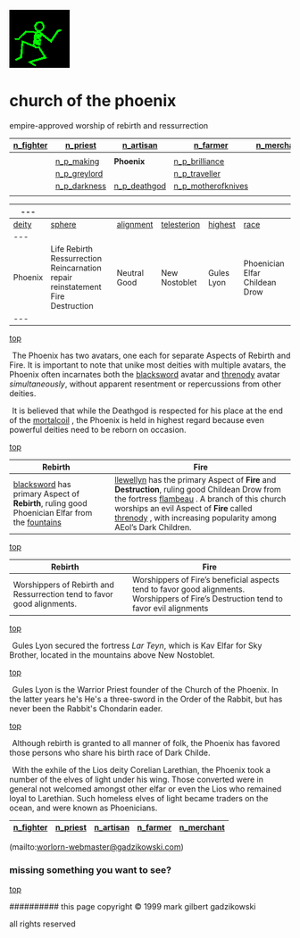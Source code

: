 ![dancer](assets/dancer.gif)

# church of the phoenix



 empire-approved worship of rebirth and ressurrection

|  [n_fighter](n_fighter.md)  |  [n_priest](n_priest.md)          |  [n_artisan](n_artisan.md)        |  [n_farmer](n_farmer.md)                      |  [n_merchant](n_merchant.md)  | 
| --------------------------- | --------------------------------- | --------------------------------- | --------------------------------------------- | ----------------------------- | 
|                             |                                   |                                   |                                               |                               | 
|                             |  [n_p_making](n_p_making.md)      | **Phoenix**                       |  [n_p_brilliance](n_p_brilliance.md)          |                               | 
|                             |  [n_p_greylord](n_p_greylord.md)  |                                   |  [n_p_traveller](n_p_traveller.md)            |                               | 
|                             |  [n_p_darkness](n_p_darkness.md)  |  [n_p_deathgod](n_p_deathgod.md)  |  [n_p_motherofknives](n_p_motherofknives.md)  |                               | 
|                             |                                   |                                   |                                               |                               | 

 





 

|  ---             |                                                                                  |                          |                              |                      |                                  | 
| ---------------- | -------------------------------------------------------------------------------- | ------------------------ | ---------------------------- | -------------------- | -------------------------------- | 
|  [deity](deity)  |  [sphere](sphere)                                                                |  [alignment](alignment)  |  [telesterion](telesterion)  |  [highest](highest)  |  [race](race)                    | 
|  ---             |                                                                                  |                          |                              |                      |                                  | 
|  Phoenix         |  Life Rebirth Ressurrection Reincarnation repair reinstatement Fire Destruction  |  Neutral Good            |  New Nostoblet               |  Gules Lyon          |  Phoenician Elfar Childean Drow  | 
|  ---             |                                                                                  |                          |                              |                      |                                  | 

 

 [top](#top) 







 

 ![xparent](assets/xparent.gif)  The Phoenix has two avatars, one each for separate Aspects of Rebirth and Fire. It is important to note that unike most deities with multiple avatars, the Phoenix often incarnates both the  [blacksword](blacksword.md)  avatar and  [threnody](threnody.md)  avatar *simultaneously*, without apparent resentment or repercussions from other deities. 

 ![xparent](assets/xparent.gif)  It is believed that while the Deathgod is respected for his place at the end of the  [mortalcoil](mortalcoil.md) , the Phoenix is held in highest regard because even powerful deities need to be reborn on occasion. 

 [top](#top) 







 

| **Rebirth**                                                                                                                      |   | **Fire**                                                                                                                                                                                                                                                                                                      | 
| -------------------------------------------------------------------------------------------------------------------------------- | - | ------------------------------------------------------------------------------------------------------------------------------------------------------------------------------------------------------------------------------------------------------------------------------------------------------------- | 
|  [blacksword](blacksword.md) has primary Aspect of **Rebirth**, ruling good Phoenician Elfar from the [fountains](fountains.md)  |   |  [llewellyn](llewellyn.md) has the primary Aspect of **Fire** and **Destruction**, ruling good Childean Drow from the fortress [flambeau](flambeau.md) . A branch of this church worships an evil Aspect of **Fire** called [threnody](threnody.md) , with increasing popularity among AEol’s Dark Children.  | 

 

 [top](#top) 







 

| **Rebirth**                                                               |   | **Fire**                                                                                                                                  | 
| ------------------------------------------------------------------------- | - | ----------------------------------------------------------------------------------------------------------------------------------------- | 
|  Worshippers of Rebirth and Ressurrection tend to favor good alignments.  |   |  Worshippers of Fire’s beneficial aspects tend to favor good alignments. Worshippers of Fire’s Destruction tend to favor evil alignments  | 

 

 [top](#top) 







 

 ![xparent](assets/xparent.gif)  Gules Lyon secured the fortress *Lar Teyn*, which is Kav Elfar for Sky Brother, located in the mountains above New Nostoblet. 

 [top](#top) 







 

 ![xparent](assets/xparent.gif)  Gules Lyon is the Warrior Priest founder of the Church of the Phoenix. In the latter years he's He's a three-sword in the Order of the Rabbit, but has never been the Rabbit's Chondarin eader. 

 [top](#top) 







 

 ![xparent](assets/xparent.gif)  Although rebirth is granted to all manner of folk, the Phoenix has favored those persons who share his birth race of Dark Childe. 

 ![xparent](assets/xparent.gif)  With the exhile of the Lios deity Corelian Larethian, the Phoenix took a number of the elves of light under his wing. Those converted were in general not welcomed amongst other elfar or even the Lios who remained loyal to Larethian. Such homeless elves of light became traders on the ocean, and were known as Phoenicians. 





 

|  [n_fighter](n_fighter.md)  |  [n_priest](n_priest.md)  |  [n_artisan](n_artisan.md)  |  [n_farmer](n_farmer.md)  |  [n_merchant](n_merchant.md)  | 
| --------------------------- | ------------------------- | --------------------------- | ------------------------- | ----------------------------- | 

 

 (mailto:worlorn-webmaster@gadzikowski.com) 

 
### missing something you want to see?



 [top](#top) 

 
########## this page copyright © 1999 mark gilbert gadzikowski

 all rights reserved